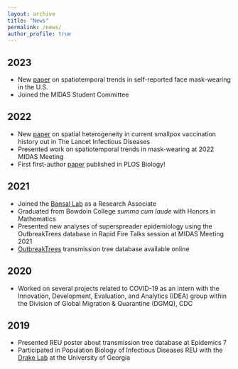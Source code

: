 ```yaml
---
layout: archive
title: "News"
permalink: /news/
author_profile: true
---
```


## 2023
  * New <a href="https://doi.org/10.2196/42128">paper</a> on spatiotemporal trends in self-reported face mask-wearing in the U.S.
  * Joined the MIDAS Student Committee

## 2022
  *  New <a href="https://doi.org/10.1016/S1473-3099(22)00664-8">paper</a> on spatial heterogeneity in current smallpox vaccination history out in The Lancet Infectious Diseases <a href="/files/mpox.pdf"><i class="fas fa-fw fa-file-pdf zoom" aria-hidden="true"></i></a>
  * Presented work on spatiotemporal trends in mask-wearing at 2022 MIDAS Meeting <a href="/files/taube-midas-2022.pdf"><i class="fas fa-fw fa-file-pdf zoom" aria-hidden="true"></i></a>
  * First first-author <a href="https://doi.org/10.1371/journal.pbio.3001685">paper</a> published in PLOS Biology! <a href="/files/outbreak-trees.pdf"><i class="fas fa-fw fa-file-pdf zoom" aria-hidden="true"></i></a>

## 2021
  * Joined the <a href='https://bansallab.com/'>Bansal Lab</a> as a Research Associate
  * Graduated from Bowdoin College <i>summa cum laude</i> with Honors in Mathematics
  * Presented new analyses of superspreader epidemiology using the OutbreakTrees database in Rapid Fire Talks session at MIDAS Meeting 2021 <a href="/files/taube-midas-2021.pdf"><i class="fas fa-fw fa-file-pdf zoom" aria-hidden="true"></i></a>
  * <a href="https://outbreaktrees.ecology.uga.edu">OutbreakTrees</a> transmission tree database available online

## 2020
  * Worked on several projects related to COVID-19 as an intern with the Innovation, Development, Evaluation, and Analytics (IDEA) group within the Division of Global Migration & Quarantine (DGMQ), CDC

## 2019
  * Presented REU poster about transmission tree database at Epidemics 7 <a href="/files/taube-epidemics-poster.pdf"><i class="fas fa-fw fa-file-pdf zoom" aria-hidden="true"></i></a>
  * Participated in Population Biology of Infectious Diseases REU with the <a href="https://daphnia.ecology.uga.edu/drakelab/">Drake Lab</a> at the University of Georgia
  